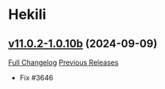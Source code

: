 # Hekili

## [v11.0.2-1.0.10b](https://github.com/Hekili/hekili/tree/v11.0.2-1.0.10b) (2024-09-09)
[Full Changelog](https://github.com/Hekili/hekili/compare/v11.0.2-1.0.10a...v11.0.2-1.0.10b) [Previous Releases](https://github.com/Hekili/hekili/releases)

- Fix #3646  
